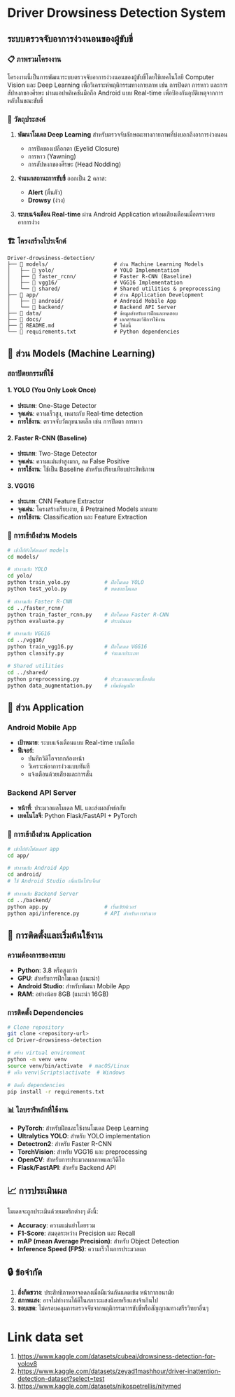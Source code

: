 # Driver Drowsiness Detection System

## ระบบตรวจจับอาการง่วงนอนของผู้ขับขี่

### 📋 ภาพรวมโครงงาน

โครงงานนี้เป็นการพัฒนาระบบตรวจจับอาการง่วงนอนของผู้ขับขี่โดยใช้เทคโนโลยี Computer Vision และ Deep Learning เพื่อวิเคราะห์พฤติกรรมทางกายภาพ เช่น การปิดตา การหาว และการสัปหงกของศีรษะ ผ่านแอปพลิเคชันมือถือ Android แบบ Real-time เพื่อป้องกันอุบัติเหตุจากการหลับในขณะขับขี่

### 🎯 วัตถุประสงค์

1. **พัฒนาโมเดล Deep Learning** สำหรับตรวจจับลักษณะทางกายภาพที่บ่งบอกถึงอาการง่วงนอน

   - การปิดของเปลือกตา (Eyelid Closure)
   - การหาว (Yawning)
   - การสัปหงกของศีรษะ (Head Nodding)

2. **จำแนกสถานะการขับขี่** ออกเป็น 2 คลาส:

   - **Alert** (ตื่นตัว)
   - **Drowsy** (ง่วง)

3. **ระบบแจ้งเตือน Real-time** ผ่าน Android Application พร้อมเสียงเตือนเมื่อตรวจพบอาการง่วง

### 🏗️ โครงสร้างโปรเจ็กต์

```
Driver-drowsiness-detection/
├── 📁 models/                     # ส่วน Machine Learning Models
│   ├── 📁 yolo/                   # YOLO Implementation
│   ├── 📁 faster_rcnn/            # Faster R-CNN (Baseline)
│   ├── 📁 vgg16/                  # VGG16 Implementation
│   └── 📁 shared/                 # Shared utilities & preprocessing
├── 📁 app/                        # ส่วน Application Development
│   ├── 📁 android/                # Android Mobile App
│   └── 📁 backend/                # Backend API Server
├── 📁 data/                       # ข้อมูลสำหรับการฝึกและทดสอบ
├── 📁 docs/                       # เอกสารและวิธีการใช้งาน
├── 📄 README.md                   # ไฟล์นี้
└── 📄 requirements.txt            # Python dependencies
```

## 🤖 ส่วน Models (Machine Learning)

### สถาปัตยกรรมที่ใช้

#### 1. **YOLO (You Only Look Once)**

- **ประเภท**: One-Stage Detector
- **จุดเด่น**: ความเร็วสูง, เหมาะกับ Real-time detection
- **การใช้งาน**: ตรวจจับวัตถุขนาดเล็ก เช่น การปิดตา การหาว

#### 2. **Faster R-CNN (Baseline)**

- **ประเภท**: Two-Stage Detector
- **จุดเด่น**: ความแม่นยำสูงมาก, ลด False Positive
- **การใช้งาน**: ใช้เป็น Baseline สำหรับเปรียบเทียบประสิทธิภาพ

#### 3. **VGG16**

- **ประเภท**: CNN Feature Extractor
- **จุดเด่น**: โครงสร้างเรียบง่าย, มี Pretrained Models มากมาย
- **การใช้งาน**: Classification และ Feature Extraction

### 🔧 การเข้าถึงส่วน Models

```bash
# เข้าไปยังโฟลเดอร์ models
cd models/

# ทำงานกับ YOLO
cd yolo/
python train_yolo.py           # ฝึกโมเดล YOLO
python test_yolo.py            # ทดสอบโมเดล

# ทำงานกับ Faster R-CNN
cd ../faster_rcnn/
python train_faster_rcnn.py    # ฝึกโมเดล Faster R-CNN
python evaluate.py             # ประเมินผล

# ทำงานกับ VGG16
cd ../vgg16/
python train_vgg16.py          # ฝึกโมเดล VGG16
python classify.py             # จำแนกประเภท

# Shared utilities
cd ../shared/
python preprocessing.py        # ประมวลผลภาพเบื้องต้น
python data_augmentation.py    # เพิ่มข้อมูลฝึก
```

## 📱 ส่วน Application

### Android Mobile App

- **เป้าหมาย**: ระบบแจ้งเตือนแบบ Real-time บนมือถือ
- **ฟีเจอร์**:
  - บันทึกวิดีโอจากกล้องหน้า
  - วิเคราะห์อาการง่วงแบบทันที
  - แจ้งเตือนด้วยเสียงและการสั่น

### Backend API Server

- **หน้าที่**: ประมวลผลโมเดล ML และส่งผลลัพธ์กลับ
- **เทคโนโลจี**: Python Flask/FastAPI + PyTorch

### 🔧 การเข้าถึงส่วน Application

```bash
# เข้าไปยังโฟลเดอร์ app
cd app/

# ทำงานกับ Android App
cd android/
# ใช้ Android Studio เพื่อเปิดโปรเจ็กต์

# ทำงานกับ Backend Server
cd ../backend/
python app.py                  # เริ่มเซิร์ฟเวอร์
python api/inference.py        # API สำหรับการทำนาย
```

## 🚀 การติดตั้งและเริ่มต้นใช้งาน

### ความต้องการของระบบ

- **Python**: 3.8 หรือสูงกว่า
- **GPU**: สำหรับการฝึกโมเดล (แนะนำ)
- **Android Studio**: สำหรับพัฒนา Mobile App
- **RAM**: อย่างน้อย 8GB (แนะนำ 16GB)

### การติดตั้ง Dependencies

```bash
# Clone repository
git clone <repository-url>
cd Driver-drowsiness-detection

# สร้าง virtual environment
python -m venv venv
source venv/bin/activate  # macOS/Linux
# หรือ venv\Scripts\activate  # Windows

# ติดตั้ง dependencies
pip install -r requirements.txt
```

### 📊 ไลบรารีหลักที่ใช้งาน

- **PyTorch**: สำหรับฝึกและใช้งานโมเดล Deep Learning
- **Ultralytics YOLO**: สำหรับ YOLO implementation
- **Detectron2**: สำหรับ Faster R-CNN
- **TorchVision**: สำหรับ VGG16 และ preprocessing
- **OpenCV**: สำหรับการประมวลผลภาพและวิดีโอ
- **Flask/FastAPI**: สำหรับ Backend API

## 📈 การประเมินผล

โมเดลจะถูกประเมินด้วยเมตริกต่างๆ ดังนี้:

- **Accuracy**: ความแม่นยำโดยรวม
- **F1-Score**: สมดุลระหว่าง Precision และ Recall
- **mAP (mean Average Precision)**: สำหรับ Object Detection
- **Inference Speed (FPS)**: ความเร็วในการประมวลผล

## 🔒 ข้อจำกัด

1. **สิ่งกีดขวาง**: ประสิทธิภาพอาจลดลงเมื่อมีแว่นกันแดดเข้ม หน้ากากอนามัย
2. **สภาพแสง**: อาจไม่ทำงานได้ดีในสภาวะแสงน้อยหรือแสงจ้าเกินไป
3. **ขอบเขต**: ไม่ครอบคลุมการตรวจจับจากพฤติกรรมการขับขี่หรือสัญญาณทางสรีรวิทยาอื่นๆ

# Link data set

1. https://www.kaggle.com/datasets/cubeai/drowsiness-detection-for-yolov8
2. https://www.kaggle.com/datasets/zeyad1mashhour/driver-inattention-detection-dataset?select=test
3. https://www.kaggle.com/datasets/nikospetrellis/nitymed
